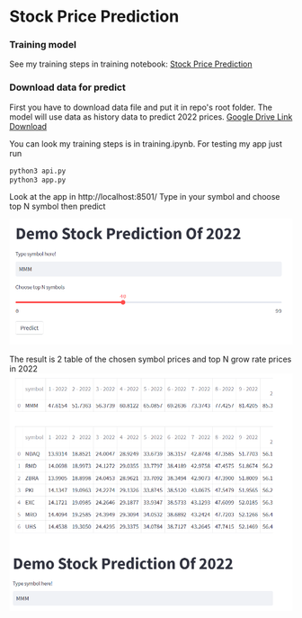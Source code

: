 # Stock Price Prediction
### Training model
See my training steps in training notebook: [Stock Price Prediction](https://colab.research.google.com/drive/1eFpVbcOacr6DXSzNdS1OSk_Q4bILacds?usp=sharing)

### Download data for predict
First you have to download data file and put it in repo's root folder. The model will use data as history data to predict 2022 prices.
[Google Drive Link Download](https://drive.google.com/file/d/1--oClO1sXXiyE9LSsJLJbYeNRqIfWgDO/view?usp=sharing)

You can look my training steps is in training.ipynb.
For testing my app just run
```
python3 api.py
python3 app.py
```
Look at the app in http://localhost:8501/
Type in your symbol and choose top N symbol then predict

![App](./app.png)

The result is 2 table of the chosen symbol prices and top N grow rate prices in 2022
![result](./result.png)
